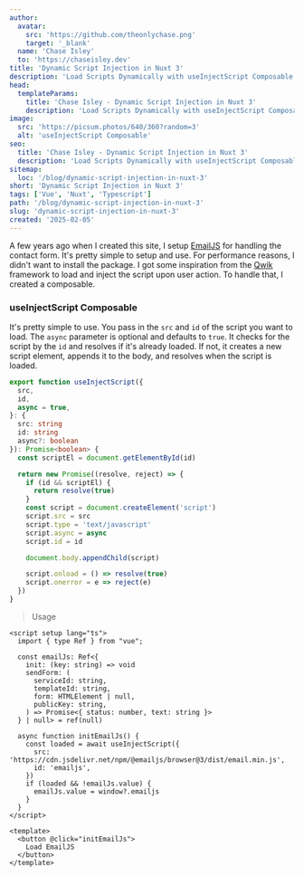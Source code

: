 ```yaml
---
author: 
  avatar:
    src: 'https://github.com/theonlychase.png'
    target: '_blank'
  name: 'Chase Isley'
  to: 'https://chaseisley.dev'
title: 'Dynamic Script Injection in Nuxt 3'
description: 'Load Scripts Dynamically with useInjectScript Composable'
head:
  templateParams:
    title: 'Chase Isley - Dynamic Script Injection in Nuxt 3'
    description: 'Load Scripts Dynamically with useInjectScript Composable'
image:
  src: 'https://picsum.photos/640/360?random=3'
  alt: 'useInjectScript Composable'
seo: 
  title: 'Chase Isley - Dynamic Script Injection in Nuxt 3'
  description: 'Load Scripts Dynamically with useInjectScript Composable'
sitemap:
  loc: '/blog/dynamic-script-injection-in-nuxt-3'
short: 'Dynamic Script Injection in Nuxt 3'
tags: ['Vue', 'Nuxt', 'Typescript']
path: '/blog/dynamic-script-injection-in-nuxt-3'
slug: 'dynamic-script-injection-in-nuxt-3'
created: '2025-02-05'
---
```


A few years ago when I created this site, I setup <a href="https://www.emailjs.com/" target="_blank">EmailJS</a> for handling the contact form. It's pretty simple to setup and use.
For performance reasons, I didn't want to install the package. I got some inspiration from the <a href="https://qwik.dev/" target="_blank">Qwik</a> framework to load and inject the script
upon user action. To handle that, I created a composable.

### useInjectScript Composable

It's pretty simple to use. You pass in the `src` and `id` of the script you want to load. The `async` parameter is optional and defaults to `true`.
It checks for the script by the `id` and resolves if it's already loaded. If not, it creates a new script element, appends it to the body, and resolves when the script is loaded.

```ts [useInjectScript.ts]
export function useInjectScript({
  src,
  id,
  async = true,
}: {
  src: string
  id: string
  async?: boolean
}): Promise<boolean> {
  const scriptEl = document.getElementById(id)

  return new Promise((resolve, reject) => {
    if (id && scriptEl) {
      return resolve(true)
    }
    const script = document.createElement('script')
    script.src = src
    script.type = 'text/javascript'
    script.async = async
    script.id = id

    document.body.appendChild(script)

    script.onload = () => resolve(true)
    script.onerror = e => reject(e)
  })
}
```

> Usage

```vue [component.vue] meta-info=val
<script setup lang="ts">
  import { type Ref } from "vue";

  const emailJs: Ref<{
    init: (key: string) => void
    sendForm: (
      serviceId: string,
      templateId: string,
      form: HTMLElement | null,
      publicKey: string,
    ) => Promise<{ status: number, text: string }>
  } | null> = ref(null)

  async function initEmailJs() {
    const loaded = await useInjectScript({
      src: 'https://cdn.jsdelivr.net/npm/@emailjs/browser@3/dist/email.min.js',
      id: 'emailjs',
    })
    if (loaded && !emailJs.value) {
      emailJs.value = window?.emailjs
    }
  }
</script>

<template>
  <button @click="initEmailJs">
    Load EmailJS
  </button>
</template>
```
